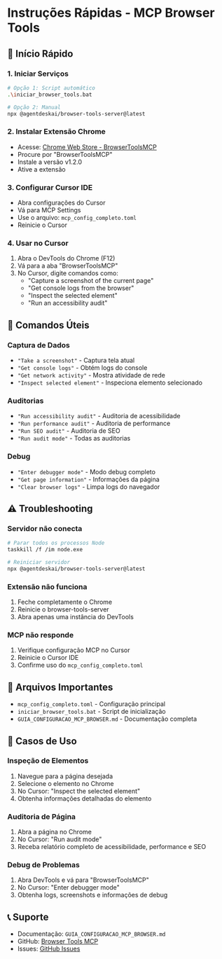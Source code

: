 # Instruções Rápidas - MCP Browser Tools

## 🚀 Início Rápido

### 1. Iniciar Serviços
```bash
# Opção 1: Script automático
.\iniciar_browser_tools.bat

# Opção 2: Manual
npx @agentdeskai/browser-tools-server@latest
```

### 2. Instalar Extensão Chrome
- Acesse: [Chrome Web Store - BrowserToolsMCP](https://chrome.google.com/webstore)
- Procure por "BrowserToolsMCP" 
- Instale a versão v1.2.0
- Ative a extensão

### 3. Configurar Cursor IDE
- Abra configurações do Cursor
- Vá para MCP Settings
- Use o arquivo: `mcp_config_completo.toml`
- Reinicie o Cursor

### 4. Usar no Cursor
1. Abra o DevTools do Chrome (F12)
2. Vá para a aba "BrowserToolsMCP"
3. No Cursor, digite comandos como:
   - "Capture a screenshot of the current page"
   - "Get console logs from the browser"
   - "Inspect the selected element"
   - "Run an accessibility audit"

## 🔧 Comandos Úteis

### Captura de Dados
- `"Take a screenshot"` - Captura tela atual
- `"Get console logs"` - Obtém logs do console
- `"Get network activity"` - Mostra atividade de rede
- `"Inspect selected element"` - Inspeciona elemento selecionado

### Auditorias
- `"Run accessibility audit"` - Auditoria de acessibilidade
- `"Run performance audit"` - Auditoria de performance
- `"Run SEO audit"` - Auditoria de SEO
- `"Run audit mode"` - Todas as auditorias

### Debug
- `"Enter debugger mode"` - Modo debug completo
- `"Get page information"` - Informações da página
- `"Clear browser logs"` - Limpa logs do navegador

## ⚠️ Troubleshooting

### Servidor não conecta
```bash
# Parar todos os processos Node
taskkill /f /im node.exe

# Reiniciar servidor
npx @agentdeskai/browser-tools-server@latest
```

### Extensão não funciona
1. Feche completamente o Chrome
2. Reinicie o browser-tools-server
3. Abra apenas uma instância do DevTools

### MCP não responde
1. Verifique configuração MCP no Cursor
2. Reinicie o Cursor IDE
3. Confirme uso do `mcp_config_completo.toml`

## 📁 Arquivos Importantes

- `mcp_config_completo.toml` - Configuração principal
- `iniciar_browser_tools.bat` - Script de inicialização
- `GUIA_CONFIGURACAO_MCP_BROWSER.md` - Documentação completa

## 🎯 Casos de Uso

### Inspeção de Elementos
1. Navegue para a página desejada
2. Selecione o elemento no Chrome
3. No Cursor: "Inspect the selected element"
4. Obtenha informações detalhadas do elemento

### Auditoria de Página
1. Abra a página no Chrome
2. No Cursor: "Run audit mode"
3. Receba relatório completo de acessibilidade, performance e SEO

### Debug de Problemas
1. Abra DevTools e vá para "BrowserToolsMCP"
2. No Cursor: "Enter debugger mode"
3. Obtenha logs, screenshots e informações de debug

## 📞 Suporte

- Documentação: `GUIA_CONFIGURACAO_MCP_BROWSER.md`
- GitHub: [Browser Tools MCP](https://github.com/AgentDeskAI/browser-tools-mcp)
- Issues: [GitHub Issues](https://github.com/AgentDeskAI/browser-tools-mcp/issues)

